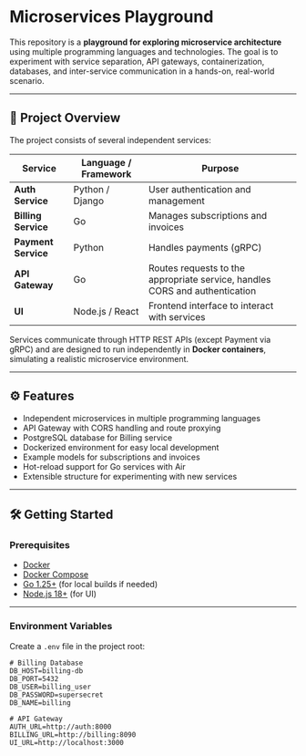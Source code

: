 # Microservices Playground

This repository is a **playground for exploring microservice architecture** using multiple programming languages and technologies. The goal is to experiment with service separation, API gateways, containerization, databases, and inter-service communication in a hands-on, real-world scenario.

---

## 🧩 Project Overview

The project consists of several independent services:

| Service | Language / Framework | Purpose |
|---------|--------------------|---------|
| **Auth Service** | Python / Django | User authentication and management |
| **Billing Service** | Go | Manages subscriptions and invoices |
| **Payment Service** | Python | Handles payments (gRPC) |
| **API Gateway** | Go | Routes requests to the appropriate service, handles CORS and authentication |
| **UI** | Node.js / React | Frontend interface to interact with services |

Services communicate through HTTP REST APIs (except Payment via gRPC) and are designed to run independently in **Docker containers**, simulating a realistic microservice environment.

---

## ⚙️ Features

- Independent microservices in multiple programming languages
- API Gateway with CORS handling and route proxying
- PostgreSQL database for Billing service
- Dockerized environment for easy local development
- Example models for subscriptions and invoices
- Hot-reload support for Go services with Air
- Extensible structure for experimenting with new services

---

## 🛠️ Getting Started

### Prerequisites

- [Docker](https://www.docker.com/get-started)
- [Docker Compose](https://docs.docker.com/compose/install/)
- [Go 1.25+](https://golang.org/dl/) (for local builds if needed)
- [Node.js 18+](https://nodejs.org/) (for UI)

---

### Environment Variables

Create a `.env` file in the project root:

```env
# Billing Database
DB_HOST=billing-db
DB_PORT=5432
DB_USER=billing_user
DB_PASSWORD=supersecret
DB_NAME=billing

# API Gateway
AUTH_URL=http://auth:8000
BILLING_URL=http://billing:8090
UI_URL=http://localhost:3000
